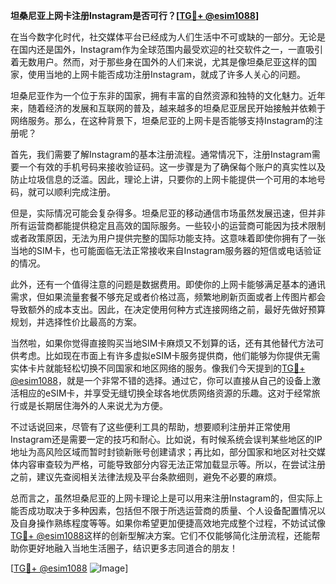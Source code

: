 **坦桑尼亚上网卡注册Instagram是否可行？[[TG💪+ @esim1088](https://t.me/s/esim1088)]**

在当今数字化时代，社交媒体平台已经成为人们生活中不可或缺的一部分。无论是在国内还是国外，Instagram作为全球范围内最受欢迎的社交软件之一，一直吸引着无数用户。然而，对于那些身在国外的人们来说，尤其是像坦桑尼亚这样的国家，使用当地的上网卡能否成功注册Instagram，就成了许多人关心的问题。

坦桑尼亚作为一个位于东非的国家，拥有丰富的自然资源和独特的文化魅力。近年来，随着经济的发展和互联网的普及，越来越多的坦桑尼亚居民开始接触并依赖于网络服务。那么，在这种背景下，坦桑尼亚的上网卡是否能够支持Instagram的注册呢？

首先，我们需要了解Instagram的基本注册流程。通常情况下，注册Instagram需要一个有效的手机号码来接收验证码。这一步骤是为了确保每个账户的真实性以及防止垃圾信息的泛滥。因此，理论上讲，只要你的上网卡能提供一个可用的本地号码，就可以顺利完成注册。

但是，实际情况可能会复杂得多。坦桑尼亚的移动通信市场虽然发展迅速，但并非所有运营商都能提供稳定且高效的国际服务。一些较小的运营商可能因为技术限制或者政策原因，无法为用户提供完整的国际功能支持。这意味着即使你拥有了一张当地的SIM卡，也可能面临无法正常接收来自Instagram服务器的短信或电话验证的情况。

此外，还有一个值得注意的问题是数据费用。即使你的上网卡能够满足基本的通讯需求，但如果流量套餐不够充足或者价格过高，频繁地刷新页面或者上传图片都会导致额外的成本支出。因此，在决定使用何种方式连接网络之前，最好先做好预算规划，并选择性价比最高的方案。

当然啦，如果你觉得直接购买当地SIM卡麻烦又不划算的话，还有其他替代方法可供考虑。比如现在市面上有许多虚拟eSIM卡服务提供商，他们能够为你提供无需实体卡片就能轻松切换不同国家和地区网络的服务。像我们今天提到的[TG💪+ @esim1088](https://t.me/s/esim1088)，就是一个非常不错的选择。通过它，你可以直接从自己的设备上激活相应的eSIM卡，并享受无缝切换全球各地优质网络资源的乐趣。这对于经常旅行或是长期居住海外的人来说尤为方便。

不过话说回来，尽管有了这些便利工具的帮助，想要顺利注册并正常使用Instagram还是需要一定的技巧和耐心。比如说，有时候系统会误判某些地区的IP地址为高风险区域而暂时封锁新账号创建请求；再比如，部分国家和地区对社交媒体内容审查较为严格，可能导致部分内容无法正常加载显示等。所以，在尝试注册之前，建议先查阅相关法律法规及平台条款细则，避免不必要的麻烦。

总而言之，虽然坦桑尼亚的上网卡理论上是可以用来注册Instagram的，但实际上能否成功取决于多种因素，包括但不限于所选运营商的质量、个人设备配置情况以及自身操作熟练程度等等。如果你希望更加便捷高效地完成整个过程，不妨试试像[TG💪+ @esim1088](https://t.me/s/esim1088)这样的创新型解决方案。它们不仅能够简化注册流程，还能帮助你更好地融入当地生活圈子，结识更多志同道合的朋友！

[[TG💪+ @esim1088](https://t.me/s/esim1088) ![Image](https://i.postimg.cc/4NQfJmqS/Snipaste-2025-05-13-00-14-12.png)]